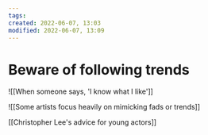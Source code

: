 ```yaml
---
tags: 
created: 2022-06-07, 13:03
modified: 2022-06-07, 13:09
---
```


# Beware of following trends
![[When someone says, 'I know what I like']]

![[Some artists focus heavily on mimicking fads or trends]]

[[Christopher Lee's advice for young actors]]